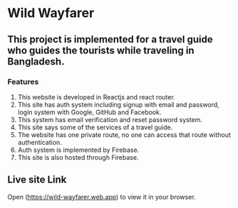 # Wild Wayfarer

## This project is implemented for a travel guide who guides the tourists while traveling in Bangladesh.

### Features

1. This website is developed in Reactjs and react router.
2. This site has auth system including signup with email and password, login system with Google, GitHub and Facebook.
3. This system has email verification and reset password system.
4. This site says some of the services of a travel guide.
5. The website has one private route, no one can access that route without authentication.
6. Auth system is implemented by Firebase.
7. This site is also hosted through Firebase. 

## Live site Link

Open (https://wild-wayfarer.web.app) to view it in your browser.


